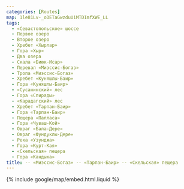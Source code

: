 ```yaml
---
categories: [Routes]
map: 1le81Lv-_oDETaGwzduUiMTDImfXWE_LL
tags:
  - «Севастопольское» шоссе
  - Первое озеро
  - Второе озеро
  - Хребет «Хырлар»
  - Гора «Хыр»
  - Два озера
  - Скала «Биюк-Исар»
  - Перевал «Миэссис-Богаз»
  - Тропа «Миэссис-Богаз»
  - Хребет «Куняшлы-Баир»
  - Гора «Куняшлы-Баир»
  - «Сусанинский» лес
  - Гора «Спирады»
  - «Карадагский» лес
  - Хребет «Тарпан-Баир»
  - Гора «Тарпан-Баир»
  - Пещера «Палласа»
  - Гора «Чуваш-Кой»
  - Овраг «Бала-Дере»
  - Овраг «Фундуклы-Дере»
  - Река «Узунджа»
  - Гора «Курт-Кая»
  - «Скельская» пещера
  - Гора «Кандыка»
title: -- «Миэссис-Богаз» -- «Тарпан-Баир» -- «Скельская» пещера
---
```


{% include google/map/embed.html.liquid %}
